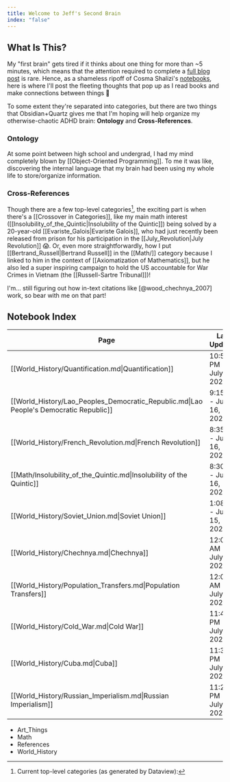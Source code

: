 ```yaml
---
title: Welcome to Jeff's Second Brain
index: "false"
---
```

## What Is This?

My "first brain" gets tired if it thinks about one thing for more than ~5 minutes, which means that the attention required to complete a [full blog post](https://jjacobs.me/blog) is rare. Hence, as a shameless ripoff of Cosma Shalizi's [notebooks](http://bactra.org/notebooks/), here is where I'll post the fleeting thoughts that pop up as I read books and make connections between things 🙈

To some extent they're separated into categories, but there are two things that Obsidian+Quartz gives me that I'm hoping will help organize my otherwise-chaotic ADHD brain: **Ontology** and **Cross-References**.

### Ontology

At some point between high school and undergrad, I had my mind completely blown by [[Object-Oriented Programming]]. To me it was like, discovering the internal language that my brain had been using my whole life to store/organize information.

### Cross-References

Though there are a few top-level categories[^1], the exciting part is when there's a [[Crossover in Categories]], like my main math interest ([[Insolubility_of_the_Quintic|Insolubility of the Quintic]]) being solved by a 20-year-old [[Evariste_Galois|Evariste Galois]], who had just recently been released from prison for his participation in the [[July_Revolution|July Revolution]] 😱. Or, even more straightforwardly, how I put [[Bertrand_Russell|Bertrand Russell]] in the [[Math/]] category because I linked to him in the context of [[Axiomatization of Mathematics]], but he also led a super inspiring campaign to hold the US accountable for War Crimes in Vietnam (the [[Russell-Sartre Tribunal]])!

I'm... still figuring out how in-text citations like [@wood_chechnya_2007] work, so bear with me on that part!

## Notebook Index
<!-- QueryToSerialize: TABLE WITHOUT ID link(file.name, title) AS "Page", file.mtime AS "Last Updated" FROM "" WHERE index = "true" SORT file.mtime DESC -->
<!-- SerializedQuery: TABLE WITHOUT ID link(file.name, title) AS "Page", file.mtime AS "Last Updated" FROM "" WHERE index = "true" SORT file.mtime DESC -->

| Page                                                                                   | Last Updated             |
| -------------------------------------------------------------------------------------- | ------------------------ |
| [[World_History/Quantification.md\|Quantification]]                                    | 10:52 PM - July 20, 2024 |
| [[World_History/Lao_Peoples_Democratic_Republic.md\|Lao People's Democratic Republic]] | 9:15 PM - July 16, 2024  |
| [[World_History/French_Revolution.md\|French Revolution]]                              | 8:35 PM - July 16, 2024  |
| [[Math/Insolubility_of_the_Quintic.md\|Insolubility of the Quintic]]                   | 8:30 PM - July 16, 2024  |
| [[World_History/Soviet_Union.md\|Soviet Union]]                                        | 1:08 AM - July 15, 2024  |
| [[World_History/Chechnya.md\|Chechnya]]                                                | 12:01 AM - July 15, 2024 |
| [[World_History/Population_Transfers.md\|Population Transfers]]                        | 12:00 AM - July 15, 2024 |
| [[World_History/Cold_War.md\|Cold War]]                                                | 11:47 PM - July 14, 2024 |
| [[World_History/Cuba.md\|Cuba]]                                                        | 11:30 PM - July 14, 2024 |
| [[World_History/Russian_Imperialism.md\|Russian Imperialism]]                          | 11:29 PM - July 14, 2024 |
<!-- SerializedQuery END -->

<!-- Dataview (for debugging)
```dataview
TABLE WITHOUT ID link(file.name) AS "Page", file.mtime AS "Last Updated"
WHERE index = "true"
SORT file.mtime DESC
```
-->

<!-- Old dataview:
```dataview
TABLE WITHOUT ID link(file.link, choice(title, title, file.aliases[0])) AS "Title", file.mtime AS "Last Updated"
FROM "content"
WHERE index = "true"
SORT file.mtime DESC
```
-->

[^1]: Current top-level categories (as generated by Dataview):
<!-- QueryToSerialize: LIST WHERE file.folder != "" GROUP BY file.folder -->
<!-- SerializedQuery: LIST WHERE file.folder != "" GROUP BY file.folder -->
- Art_Things
- Math
- References
- World_History
<!-- SerializedQuery END -->
<!--
```dataview
LIST
WHERE file.folder != ""
GROUP BY file.folder
```
-->
